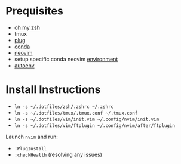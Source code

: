 # Prequisites
* [oh my zsh](https://github.com/robbyrussell/oh-my-zsh)
* tmux
* [plug](https://github.com/junegunn/vim-plug)
* [conda](https://www.digitalocean.com/community/tutorials/how-to-install-anaconda-on-ubuntu-18-04-quickstart)
* [neovim](https://github.com/neovim/neovim)
* setup specific conda neovim [environment](https://gist.github.com/yeekeiji/8143b9174f87715f95aa14dd99679b5f)
* [autoenv](https://github.com/inishchith/autoenv)

# Install Instructions
* `ln -s ~/.dotfiles/zsh/.zshrc ~/.zshrc`
* `ln -s ~/.dotfiles/tmux/.tmux.conf ~/.tmux.conf`
* `ln -s ~/.dotfiles/vim/init.vim ~/.config/nvim/init.vim`
* `ln -s ~/.dotfiles/vim/ftplugin ~/.config/nvim/after/ftplugin`

Launch `nvim` and run:
* `:PlugInstall`
* `:checkHealth` (resolving any issues)

